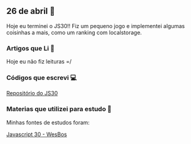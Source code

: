 ## 26 de abril :pushpin:

Hoje eu terminei o JS30!! Fiz um pequeno jogo e implementei algumas coisinhas a mais, como um ranking com localstorage.

### Artigos que Li :newspaper:

Hoje eu não fiz leituras =/

### Códigos que escrevi :computer:

[Repositório do JS30](https://github.com/crisgon/javascript30)

### Materias que utilizei para estudo :scroll:

Minhas fontes de estudos foram: 

[Javascript 30 - WesBos](https://javascript30.com)










